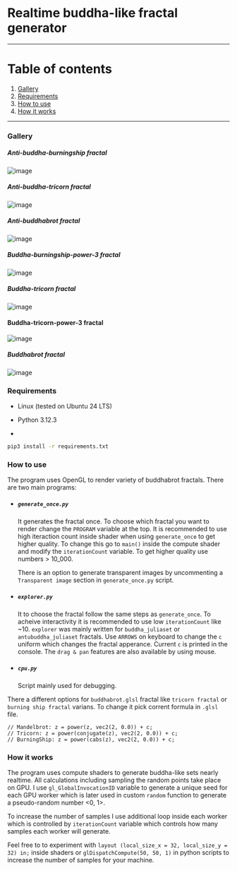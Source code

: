 
# Realtime buddha-like fractal generator

-------

# Table of contents

1. [Gallery](#gallery)
2. [Requirements](#requirements)
3. [How to use](#how-to-use)
4. [How it works](#how-it-works)


-----

### Gallery <a name="gallery"></a>

##### Anti-buddha-burningship fractal
![image](gallery/anti_burningship.png)

##### Anti-buddha-tricorn fractal
![image](gallery/anti_tricorn.png)

##### Anti-buddhabrot fractal
![image](gallery/antibuddhabrot.png)

##### Buddha-burningship-power-3 fractal
![image](gallery/buddha_burningship3.png)

##### Buddha-tricorn fractal
![image](gallery/buddha_tricorn.png)

#### Buddha-tricorn-power-3 fractal
![image](gallery/buddha_tricorn3.png)

##### Buddhabrot fractal
![image](gallery/buddhabrot.png)


### Requirements <a name="requirements"></a>

- Linux (tested on Ubuntu 24 LTS)

- Python 3.12.3

- 
```bash
pip3 install -r requirements.txt
```

### How to use <a name="how-to-use"></a>

The program uses OpenGL to render variety of buddhabrot fractals. There are two main programs:

- ##### `generate_once.py`
    It generates the fractal once. To choose which fractal you want to render change the `PROGRAM` variable at the top. It is recommended to use high iteraction count inside shader when using `generate_once` to get higher quality. To change this go to `main()` inside the compute shader and modify the `iterationCount` variable. To get higher quality use numbers > 10_000.

    There is an option to generate transparent images by uncommenting a `Transparent image` section in `generate_once.py` script.

- ##### `explorer.py`
    It to choose the fractal follow the same steps as `generate_once`. To acheive interactivity it is recommended to use low `iterationCount` like ~10.
    `explorer` was mainly written for `buddha_juliaset` or `antubuddha_juliaset` fractals. Use `ARROWS` on keyboard to change the `c` uniform which
    changes the fractal apperance. Current `c` is printed in the console. The `drag & pan` features are also available by using mouse.

- ##### `cpu.py`
    Script mainly used for debugging.

There a different options for `buddhabrot.glsl` fractal like `tricorn fractal` or `burning ship fractal` varians. To change it pick corrent formula in `.glsl` file.

```
// Mandelbrot: z = power(z, vec2(2, 0.0)) + c;
// Tricorn: z = power(conjugate(z), vec2(2, 0.0)) + c;
// BurningShip: z = power(cabs(z), vec2(2, 0.0)) + c;
```

### How it works <a name="how-it-works"></a>

The program uses compute shaders to generate buddha-like sets nearly realtime. All calculations including sampling the random points take place on GPU. 
I use `gl_GlobalInvocationID` variable to generate a unique seed for each GPU worker which is later used in custom `random` function to generate a pseudo-random number <0, 1>.

To increase the number of samples I use additional loop inside each worker which is controlled by `iterationCount` variable which controls how many samples each worker will generate.

Feel free to to experiment with `layout (local_size_x = 32, local_size_y = 32) in;` inside shaders or `glDispatchCompute(50, 50, 1)` in python scripts to 
increase the number of samples for your machine.

